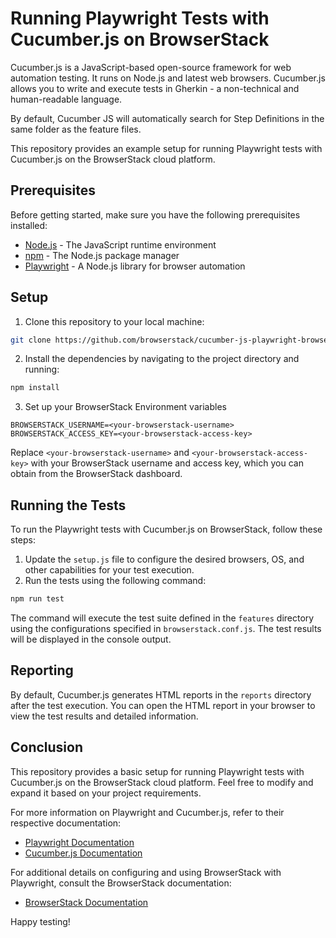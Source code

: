 # Running Playwright Tests with Cucumber.js on BrowserStack

Cucumber.js is a JavaScript-based open-source framework for web automation testing. It runs on Node.js and latest web browsers. Cucumber.js allows you to write and execute tests in Gherkin - a non-technical and human-readable language.

By default, Cucumber JS will automatically search for Step Definitions in the same folder as the feature files.

This repository provides an example setup for running Playwright tests with Cucumber.js on the BrowserStack cloud platform.

## Prerequisites

Before getting started, make sure you have the following prerequisites installed:

- [Node.js](https://nodejs.org) - The JavaScript runtime environment
- [npm](https://www.npmjs.com/) - The Node.js package manager
- [Playwright](https://playwright.dev/) - A Node.js library for browser automation

## Setup

1. Clone this repository to your local machine:

```bash
git clone https://github.com/browserstack/cucumber-js-playwright-browserstack.git
```

2. Install the dependencies by navigating to the project directory and running:


```bash
npm install
```

3. Set up your BrowserStack Environment variables

```plaintext
BROWSERSTACK_USERNAME=<your-browserstack-username>
BROWSERSTACK_ACCESS_KEY=<your-browserstack-access-key>
```

Replace `<your-browserstack-username>` and `<your-browserstack-access-key>` with your BrowserStack username and access key, which you can obtain from the BrowserStack dashboard.

## Running the Tests

To run the Playwright tests with Cucumber.js on BrowserStack, follow these steps:

1. Update the `setup.js` file to configure the desired browsers, OS, and other capabilities for your test execution.
2. Run the tests using the following command:

```bash
npm run test
```

The command will execute the test suite defined in the `features` directory using the configurations specified in `browserstack.conf.js`. The test results will be displayed in the console output.

## Reporting

By default, Cucumber.js generates HTML reports in the `reports` directory after the test execution. You can open the HTML report in your browser to view the test results and detailed information.

## Conclusion

This repository provides a basic setup for running Playwright tests with Cucumber.js on the BrowserStack cloud platform. Feel free to modify and expand it based on your project requirements.

For more information on Playwright and Cucumber.js, refer to their respective documentation:

- [Playwright Documentation](https://playwright.dev/docs/intro)
- [Cucumber.js Documentation](https://github.com/cucumber/cucumber-js)

For additional details on configuring and using BrowserStack with Playwright, consult the BrowserStack documentation:

- [BrowserStack Documentation](https://www.browserstack.com/docs)

Happy testing!